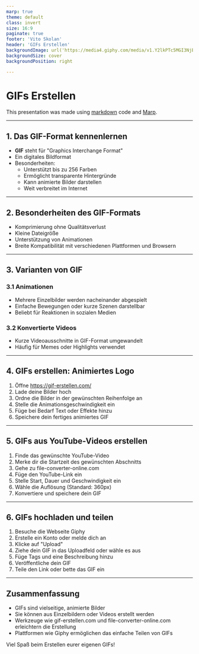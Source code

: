 ```yaml
---
marp: true
theme: default
class: invert
size: 16:9
paginate: true
footer: 'Vito Skolan'
header: 'GIFs Erstellen'
backgroundImage: url('https://media4.giphy.com/media/v1.Y2lkPTc5MGI3NjExeHN2MzFwMXJ4aThubzFtaWEyMWJvbXJzeGQ3MzF2azhuNzB3cnIxNCZlcD12MV9pbnRlcm5hbF9naWZfYnlfaWQmY3Q9Zw/Q9aBxHn9fTqKs/giphy.gif')
backgroundSize: cover
backgroundPosition: right

---
```

# GIFs Erstellen

This presentation was made using [markdown](https://www.markdownguide.org/) code and [Marp](https://marp.app/).

---
## 1. Das GIF-Format kennenlernen

- **GIF** steht für "Graphics Interchange Format"
- Ein digitales Bildformat
- Besonderheiten:
  - Unterstützt bis zu 256 Farben
  - Ermöglicht transparente Hintergründe
  - Kann animierte Bilder darstellen
  - Weit verbreitet im Internet

---
## 2. Besonderheiten des GIF-Formats

- Komprimierung ohne Qualitätsverlust
- Kleine Dateigröße
- Unterstützung von Animationen
- Breite Kompatibilität mit verschiedenen Plattformen und Browsern

---
## 3. Varianten von GIF

### 3.1 Animationen
- Mehrere Einzelbilder werden nacheinander abgespielt
- Einfache Bewegungen oder kurze Szenen darstellbar
- Beliebt für Reaktionen in sozialen Medien

### 3.2 Konvertierte Videos
- Kurze Videoausschnitte in GIF-Format umgewandelt
- Häufig für Memes oder Highlights verwendet

---
## 4. GIFs erstellen: Animiertes Logo

1. Öffne https://gif-erstellen.com/
2. Lade deine Bilder hoch
3. Ordne die Bilder in der gewünschten Reihenfolge an
4. Stelle die Animationsgeschwindigkeit ein
5. Füge bei Bedarf Text oder Effekte hinzu
6. Speichere dein fertiges animiertes GIF

---
## 5. GIFs aus YouTube-Videos erstellen

1. Finde das gewünschte YouTube-Video
2. Merke dir die Startzeit des gewünschten Abschnitts
3. Gehe zu file-converter-online.com
4. Füge den YouTube-Link ein
5. Stelle Start, Dauer und Geschwindigkeit ein
6. Wähle die Auflösung (Standard: 360px)
7. Konvertiere und speichere dein GIF

---
## 6. GIFs hochladen und teilen

1. Besuche die Webseite Giphy
2. Erstelle ein Konto oder melde dich an
3. Klicke auf "Upload"
4. Ziehe dein GIF in das Uploadfeld oder wähle es aus
5. Füge Tags und eine Beschreibung hinzu
6. Veröffentliche dein GIF
7. Teile den Link oder bette das GIF ein

---
## Zusammenfassung

- GIFs sind vielseitige, animierte Bilder
- Sie können aus Einzelbildern oder Videos erstellt werden
- Werkzeuge wie gif-erstellen.com und file-converter-online.com erleichtern die Erstellung
- Plattformen wie Giphy ermöglichen das einfache Teilen von GIFs

Viel Spaß beim Erstellen eurer eigenen GIFs!